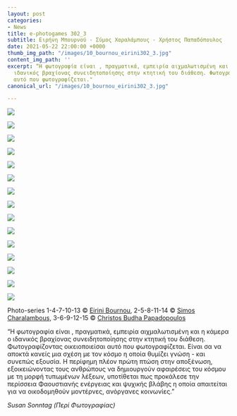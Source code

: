 ```yaml
---
layout: post
categories:
- News
title: e-photogames 302_3
subtitle: Ειρήνη Μπουρνού - Σύμος Χαραλάμπους - Χρήστος Παπαδόπουλος
date: 2021-05-22 22:00:00 +0000
thumb_img_path: "/images/10_bournou_eirini302_3.jpg"
content_img_path: ''
excerpt: “Η φωτογραφία είναι , πραγματικά, εμπειρία αιχμαλωτισμένη και η κάμερα ο
  ιδανικός βραχίονας συνειδητοποίησης στην κτητική του διάθεση. Φωτογραφίζοντας οικειοποιείσαι
  αυτό που φωτογραφίζεται."
canonical_url: "/images/10_bournou_eirini302_3.jpg"

---
```

![](/images/01_bournou302_3.jpg)

![](/images/02_charalambous_simos302_3.jpg)

![](/images/03_papadopoulos_christos302_3.jpg)

![](/images/04_eirini_bournou302_3.jpg)

![](/images/05_charalambous_simos302_3.jpg)

![](/images/06_papadopoulos_christos302_3.jpg)

![](/images/07_eirini_bournou302_3.jpg)

![](/images/08_charalambous_simos302_3.jpg)

![](/images/09_papadopoulos_christos302_3.jpg)

![](/images/10_bournou_eirini302_3-1.jpg)

![](/images/11_charalambous_simos302_3.jpg)

![](/images/12_papadopoulos_christos302_3.jpg)

![](/images/13_bournou_eirini302_3.jpg)

![](/images/14_charalambous_simos302_3.jpg)

![](/images/15_papadopoulos_christos302_3.jpg)

Photo-series  1-4-7-10-13 © <a href="https://www.facebook.com/eirini.bournou" target="blank"> Eirini Bournou</a>, 2-5-8-11-14 © <a href="https://www.facebook.com/profile.php?id=563795760" target="blank"> Simos Charalambous</a>, 3-6-9-12-15 © <a href="https://www.facebook.com/profile.php?id=100000196118507" target="blank"> Christos Budha Papadopoulos</a>

“Η φωτογραφία είναι , πραγματικά, εμπειρία αιχμαλωτισμένη και η κάμερα ο ιδανικός βραχίονας συνειδητοποίησης στην κτητική του διάθεση. Φωτογραφίζοντας οικειοποιείσαι αυτό που φωτογραφίζεται. Είναι σα να αποκτά κανείς μια σχέση με τον κόσμο η οποία θυμίζει γνώση - και συνεπώς εξουσία. Η περίφημη πλέον πρώτη πτώση στην αποξένωση, εξοικειώνοντας τους ανθρώπους να δημιουργούν αφαιρέσεις του κόσμου με τη μορφή τυπωμένων λέξεων, υποτίθεται πως προκάλεσε την περίσσεια Φαουστιανής ενέργειας και ψυχικής βλάβης η οποία απαιτείται για να οικοδομηθούν μοντέρνες, ανόργανες κοινωνίες.”   
  
_Susan Sonntag (Περί Φωτογραφίας)_